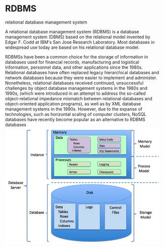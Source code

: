 # RDBMS


relational database management system

A relational database management system (RDBMS) is a database management
system (DBMS) based on the relational model invented by Edgar F. Codd at
IBM's San Jose Research Laboratory. Most databases in widespread use
today are based on his relational database model.

RDBMSs have been a common choice for the storage of information in
databases used for financial records, manufacturing and logistical
information, personnel data, and other applications since the 1980s.
Relational databases have often replaced legacy hierarchical databases
and network databases because they were easier to implement and
administer. Nonetheless, relational databases received continued,
unsuccessful challenges by object database management systems in the
1980s and 1990s, (which were introduced in an attempt to address the
so-called object-relational impedance mismatch between relational
databases and object-oriented application programs), as well as by XML
database management systems in the 1990s. However, due to the expanse of
technologies, such as horizontal scaling of computer clusters, NoSQL
databases have recently become popular as an alternative to RDBMS
databases\
![](./images/15008871.png?width=402)

